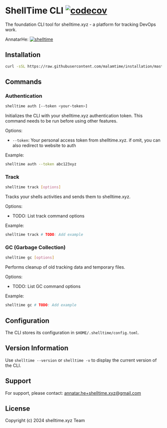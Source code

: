 # ShellTime CLI [![codecov](https://codecov.io/gh/malamtime/cli/graph/badge.svg?token=N09WIJHNI2)](https://codecov.io/gh/malamtime/cli)

The foundation CLI tool for shelltime.xyz - a platform for tracking DevOps work.

AnnatarHe: [![shelltime](https://api.shelltime.xyz/badge/AnnatarHe/count)](https://shelltime.xyz/users/AnnatarHe)

## Installation

```bash
curl -sSL https://raw.githubusercontent.com/malamtime/installation/master/install.bash | bash
```

## Commands

### Authentication

```bash
shelltime auth [--token <your-token>]
```

Initializes the CLI with your shelltime.xyz authentication token. This command needs to be run before using other features.

Options:
- `--token`: Your personal access token from shelltime.xyz. if omit, you can also redirect to website to auth

Example:
```bash
shelltime auth --token abc123xyz
```

### Track

```bash
shelltime track [options]
```

Tracks your shells activities and sends them to shelltime.xyz.

Options:
- TODO: List track command options

Example:
```bash
shelltime track # TODO: Add example
```

### GC (Garbage Collection)

```bash
shelltime gc [options]
```

Performs cleanup of old tracking data and temporary files.

Options:
- TODO: List GC command options

Example:
```bash
shelltime gc # TODO: Add example
```

## Configuration

The CLI stores its configuration in `$HOME/.shelltime/config.toml`.

## Version Information

Use `shelltime --version` or `shelltime -v` to display the current version of the CLI.

## Support

For support, please contact: annatar.he+shelltime.xyz@gmail.com

## License

Copyright (c) 2024 shelltime.xyz Team

